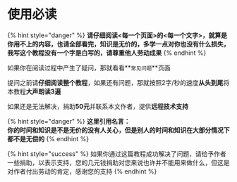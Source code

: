 # 使用必读

{% hint style="danger" %}
**请仔细阅读<每一个页面>的<每一个文字>，就算是你用不上的内容，也请全部看完，知识是无价的，多学一点对你也没有什么损失，我写这个教程没有一个字是白写的，请尊重他人劳动成果**
{% endhint %}

如果你在阅读过程中产生了疑问，那就看看**`常见问题`**页面

提问之前请**仔细阅读整个教程**，如果还有问题，那就按照2字/秒的速度**从头到尾**将本教程**大声朗读3遍**

如果还是无法解决，捐助**50元**并联系本文作者，提供**远程技术支持**

{% hint style="danger" %}
**这里引用名言：**\
**你的时间和知识是不是无价的没有人关心，但是别人的时间和知识在大部分情况下都不是无偿的**
{% endhint %}

{% hint style="success" %}
如果你通过这篇教程成功解决了问题，请给予作者一些捐助，以表示支持，您的几元钱捐助对您来说也许并不能用来做什么，但这是对作者付出劳动的肯定，感谢您的支持
{% endhint %}

